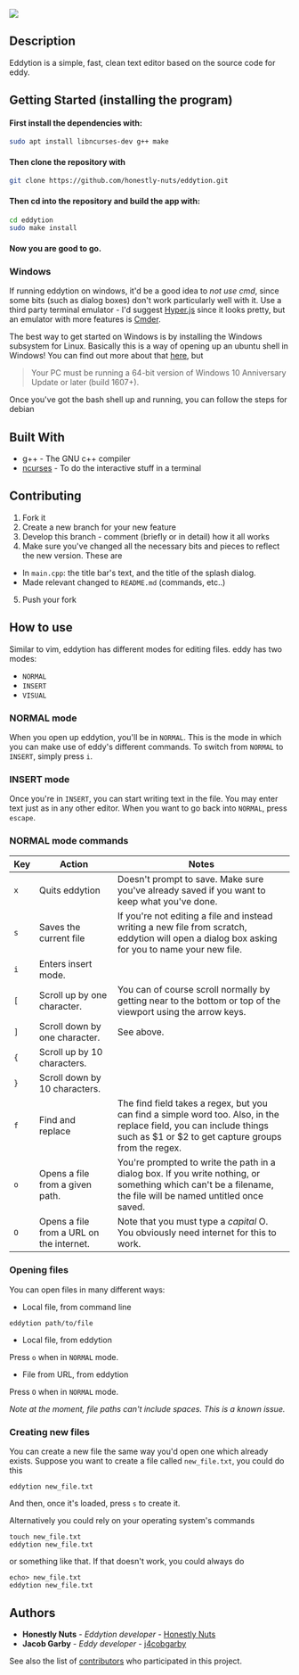 ![](demo.gif)

## Description

Eddytion is a simple, fast, clean text editor based on the source code for eddy.

## Getting Started (installing the program)

#### First install the dependencies with:
```bash
sudo apt install libncurses-dev g++ make 
```

#### Then clone the repository with
```bash
git clone https://github.com/honestly-nuts/eddytion.git
```

#### Then cd into the repository and build the app with:
```bash
cd eddytion
sudo make install
```

#### Now you are good to go.

### Windows

If running eddytion on windows, it'd be a good idea to _not use cmd_, since some bits (such as dialog boxes) don't work particularly well with it. Use a third party terminal emulator - I'd suggest [Hyper.js](https://hyper.is) since it looks pretty, but an emulator with more features is [Cmder](http://cmder.net).

The best way to get started on Windows is by installing the Windows subsystem for Linux. Basically this is
a way of opening up an ubuntu shell in Windows! You can find out more about that
[here](https://msdn.microsoft.com/en-gb/commandline/wsl/install_guide), but

> Your PC must be running a 64-bit version of Windows 10 Anniversary Update or later (build 1607+).

Once you've got the bash shell up and running, you can follow the steps for debian

## Built With

* g++ - The GNU c++ compiler
* [ncurses](http://invisible-island.net/ncurses/man/ncurses.3x.html) - To do the interactive stuff in a terminal

## Contributing

 1. Fork it
 2. Create a new branch for your new feature
 3. Develop this branch - comment (briefly or in detail) how it all works
 4. Make sure you've changed all the necessary bits and pieces to reflect the new version. These are
   - In `main.cpp`: the title bar's text, and the title of the splash dialog.
   - Made relevant changed to `README.md` (commands, etc..)
 5. Push your fork

## How to use

Similar to vim, eddytion has different modes for editing files. eddy has two modes:

 - `NORMAL`
 - `INSERT`
 - `VISUAL`

### NORMAL mode

When you open up eddytion, you'll be in `NORMAL`. This is the mode in which you can make use of eddy's
different commands. To switch from `NORMAL` to `INSERT`, simply press `i`.

### INSERT mode

Once you're in `INSERT`, you can start writing text in the file. You may enter text just as in any
other editor. When you want to go back into `NORMAL`, press `escape`.

### NORMAL mode commands

|Key|Action|Notes|
|---|---|---|
|`x`|Quits eddytion|Doesn't prompt to save. Make sure you've already saved if you want to keep what you've done.|
|`s`|Saves the current file|If you're not editing a file and instead writing a new file from scratch, eddytion will open a dialog box asking for you to name your new file.|
|`i`|Enters insert mode.||
|`[`|Scroll up by one character.|You can of course scroll normally by getting near to the bottom or top of the viewport using the arrow keys.|
|`]`|Scroll down by one character.|See above.|
|`{`|Scroll up by 10 characters.||
|`}`|Scroll down by 10 characters.||
|`f`|Find and replace|The find field takes a regex, but you can find a simple word too. Also, in the replace field, you can include things such as $1 or $2 to get capture groups from the regex.|
|`o`|Opens a file from a given path.|You're prompted to write the path in a dialog box. If you write nothing, or something which can't be a filename, the file will be named untitled once saved.|
|`O`|Opens a file from a URL on the internet.|Note that you must type a _capital_ O. You obviously need internet for this to work.|

### Opening files

You can open files in many different ways:

 - Local file, from command line

```
eddytion path/to/file
```

 - Local file, from eddytion

 Press `o` when in `NORMAL` mode.

 - File from URL, from eddytion

 Press `O` when in `NORMAL` mode.

*Note at the moment, file paths can't include spaces. This is a known issue.*

### Creating new files

You can create a new file the same way you'd open one which already exists. Suppose you want to create a file called `new_file.txt`, you could do this

```
eddytion new_file.txt
```

And then, once it's loaded, press `s` to create it.

Alternatively you could rely on your operating system's commands

```
touch new_file.txt
eddytion new_file.txt
```

or something like that. If that doesn't work, you could always do

```
echo> new_file.txt
eddytion new_file.txt
```

## Authors

* **Honestly Nuts** - *Eddytion developer* - [Honestly Nuts](https://github.com/honestly-nuts)
* **Jacob Garby** - *Eddy developer* - [j4cobgarby](https://github.com/j4cobgarby)

See also the list of [contributors](https://github.com/honestly-nuts/eddytion/contributors) who participated in this project.
